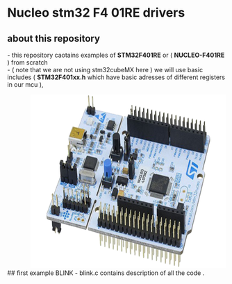 # Nucleo stm32 F4 01RE drivers
## about this repository
<div>
			<div align="left"><p>- this repository caotains examples of <b>STM32F401RE</b> or ( <b>NUCLEO-F401RE</b> ) from scratch </br>
			- ( note that we are not using stm32cubeMX here )
we will use basic includes ( <b>STM32F401xx.h</b> which have basic adresses of different registers in our mcu ),</p></div> 
		<div align="right"> <img src="nucleo64.png" alt="Portfolio" width="450" height="400"> </a></div>
 </div>
## first example BLINK
- blink.c contains description of all the code .